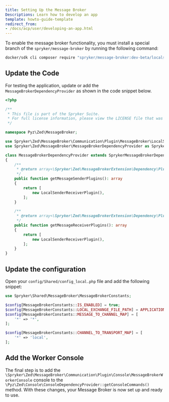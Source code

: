 ```yaml
---
title: Setting Up the Message Broker
Descriptions: Learn how to develop an app
template: howto-guide-template
redirect_from:
- /docs/acp/user/developing-an-app.html
---
```


To enable the message broker functionality, you must install a special branch of the `spryker/message-broker` by running the following command:
```bash
docker/sdk cli composer require "spryker/message-broker:dev-beta/localstack-replacement as 1.8.0"
```

## Update the Code

For testing the application, update or add the `MessageBrokerDependencyProvider` as shown in the code snippet below.

```php
<?php

/**
 * This file is part of the Spryker Suite.
 * For full license information, please view the LICENSE file that was distributed with this source code.
 */

namespace Pyz\Zed\MessageBroker;

use Spryker\Zed\MessageBroker\Communication\Plugin\MessageBroker\LocalSenderReceiverPlugin;
use Spryker\Zed\MessageBroker\MessageBrokerDependencyProvider as SprykerMessageBrokerDependencyProvider;

class MessageBrokerDependencyProvider extends SprykerMessageBrokerDependencyProvider
{
    /**
     * @return array<\Spryker\Zed\MessageBrokerExtension\Dependency\Plugin\MessageSenderPluginInterface>
     */
    public function getMessageSenderPlugins(): array
    {
        return [
            new LocalSenderReceiverPlugin(),
        ];
    }

    /**
     * @return array<\Spryker\Zed\MessageBrokerExtension\Dependency\Plugin\MessageReceiverPluginInterface>
     */
    public function getMessageReceiverPlugins(): array
    {
        return [
            new LocalSenderReceiverPlugin(),
        ];
    }
}
```

## Update the configuration

Open your `config/Shared/config_local.php` file and add the following snippet:

```php
use Spryker\Shared\MessageBroker\MessageBrokerConstants;

$config[MessageBrokerConstants::IS_ENABLED] = true;
$config[MessageBrokerConstants::LOCAL_EXCHANGE_FILE_PATH] = APPLICATION_ROOT_DIR . DIRECTORY_SEPARATOR . 'data' . DIRECTORY_SEPARATOR . 'data.json';
$config[MessageBrokerConstants::MESSAGE_TO_CHANNEL_MAP] = [
    '*' => '*',
];

$config[MessageBrokerConstants::CHANNEL_TO_TRANSPORT_MAP] = [
    '*' => 'local',
];
```

## Add the Worker Console

The final step is to add the `\Spryker\Zed\MessageBroker\Communication\Plugin\Console\MessageBrokerWorkerConsole` console to the `\Pyz\Zed\Console\ConsoleDependencyProvider::getConsoleCommands()` method. With these changes, your Message Broker is now set up and ready to use.
